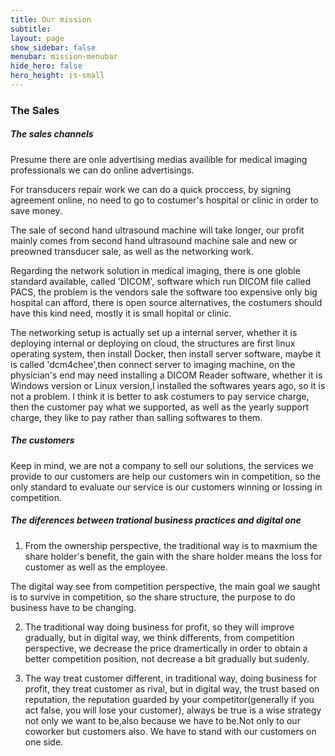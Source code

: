 ```yaml
---
title: Our mission
subtitle: 
layout: page
show_sidebar: false
menubar: mission-menubar
hide_hero: false
hero_height: is-small
---
```


### The Sales

##### The sales channels

Presume there are onle advertising medias availible for medical imaging professionals  we can do online advertisings.

For transducers repair work we can do a quick proccess, by signing agreement online, no need to go to costumer's hospital or clinic in order to save money.

The sale of second hand ultrasound machine will take longer, our profit mainly comes from second hand ultrasound machine sale and new or preowned transducer sale, as well as the networking work.

Regarding the network solution in medical imaging, there is one globle standard available, called 'DICOM', software which run DICOM file called PACS, the problem is the vendors sale the software too expensive only big hospital can afford, there is open source alternatives, the costumers should have this kind need, mostly it is small hopital or clinic.

The networking setup is actually set up a internal server, whether it is deploying internal or deploying on cloud, the structures are first linux operating system, then install Docker, then install server software, maybe it is called 'dcm4chee',then connect server to imaging machine, on the physician's end may need installing a DICOM Reader software, whether it is Windows version or Linux version,I installed the softwares years ago, so it is not a problem. I think it is better to ask costumers to pay service charge, then the customer pay what we supported, as well as the yearly support charge, they like to pay rather than salling softwares to them.

##### The customers

Keep in mind, we are not a company to sell our solutions, the services we provide to our customers are help our customers win in competition, so the only standard to evaluate our service is our customers winning or lossing in competition.

##### The diferences between trational business practices and digital one

1. From the ownership perspective, the traditional way is to maxmium the share holder's benefit, the gain with the share holder means the loss for customer as well as the employee.

The digital way see from competition perspective, the main goal we saught is to survive in competition, so the share structure, the purpose to do business have to be changing.

2. The traditional way doing business for profit, so they will improve gradually, but in digital way, we think differents, from competition perspective, we decrease the price dramertically in order to obtain a better competition position, not decrease a bit gradually but sudenly.

3. The way treat customer different, in traditional way, doing business for profit, they treat customer as rival, but in digital way, the trust based on reputation, the reputation guarded by your competitor(generally if you act false, you will lose your customer), always be true is a wise strategy not only we want to be,also because we have to be.Not only to our coworker but customers also. We have to stand with our customers on one side.
